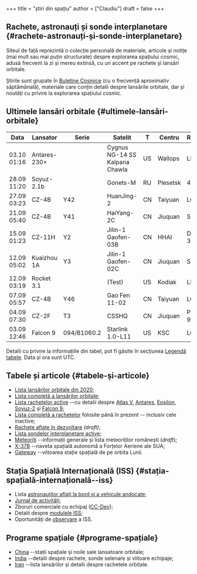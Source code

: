 +++
title = "știri din spațiu"
author = ["Claudiu"]
draft = false
+++

## Rachete, astronauți și sonde interplanetare {#rachete-astronauți-și-sonde-interplanetare}

Siteul de față reprezintă o colecție personală de materiale, articole și notițe (mai mult sau mai puțin structurate) despre explorarea spațiului cosmic, adusă frecvent la zi și mereu extinsă, cu un accent pe rachete și lansări orbitale.

Știrile sunt grupate în [Buletine Cosmice](/bul) (cu o frecvență aproximativ săptămânală), materiale care conțin detalii despre lansările orbitale, dar și noutăți cu privire la explorarea spațiului cosmic.


## Ultimele lansări orbitale {#ultimele-lansări-orbitale}

| Data        | Lansator     | Serie       | Satelit                        | T  | Centru   | Rampă    | R. | Bul            |
|-------------|--------------|-------------|--------------------------------|----|----------|----------|----|----------------|
| 03.10 01:16 | Antares-230+ |             | Cygnus NG-14 SS Kalpana Chawla | US | Wallops  | LP-0A    | S  | [91](/bul/091) |
| 28.09 11:20 | Soyuz-2.1b   |             | Gonets-M                       | RU | Plesetsk | 43/3     | S  | [90](/bul/090) |
| 27.09 03:23 | CZ-4B        | Y42         | HuanJing-2                     | CN | Taiyuan  | LC-9     | S  | [90](/bul/090) |
| 21.09 05:40 | CZ-4B        | Y41         | HaiYang-2C                     | CN | Jiuquan  | SLS-2    | S  | [89](/bul/089) |
| 15.09 01:23 | CZ-11H       | Y2          | Jilin-1 Gaofen-03B             | CN | HHAI     | Debo-3   | S  | [88](/bul/088) |
| 12.09 05:02 | Kuaizhou 1A  | Y3          | Jilin-1 Gaofen-02C             | CN | Jiuquan  | SLS-2    | F  | [88](/bul/088) |
| 12.09 03:19 | Rocket 3.1   |             | (Test)                         | US | Kodiak   | LP-3B    | F  | [88](/bul/088) |
| 07.09 05:57 | CZ-4B        | Y46         | Gao Fen 11-02                  | CN | Taiyuan  | LC9      | S  | [88](/bul/088) |
| 04.09 07:30 | CZ-2F        | T3          | CSSHQ                          | CN | Jiuquan  | Pad 921? | S  | [87](/bul/087) |
| 03.09 12:46 | Falcon 9     | 094/B1060.2 | Starlink 1.0-L11               | US | KSC      | LC39A    | S  | [87](/bul/087) |

Detalii cu privire la informațiile din tabel, pot fi găsite în secțiunea [Legendă tabele](/t/legenda_tabele). Data și ora sunt UTC.


## Tabele și articole {#tabele-și-articole}

-   [Lista lansărilor orbitale din 2020](/t/l2020);
-   [Lista completă a lansărilor orbitale](/t/lansari);
-   [Lista rachetelor active](/r/rachete_active) --cu detalii despre [Atlas V](/r/atlasv), [Antares](/r/antares), [Epsilon](/r/epsilon), [Soyuz-2](/r/soyuz-2) și [Falcon 9](/r/falcon9);
-   [Lista completă a rachetelor](/r/rachete) folosite până în prezent -- inclusiv cele inactive;
-   [Rachete aflate în dezvoltare](/r/viitor) _(draft)_;
-   [Lista sondelor interplanetare active](/m/sonde);
-   [Meteoriți](/m/meteoriti) --informații generale și lista meteoriților românești (_draft_);
-   [X-37B](/m/x37b) --naveta spațială autonomă a Forțelor Aeriene ale SUA;
-   [Gateway](/m/gateway) --viitoarea stație spațială de pe orbita Lunii.


## Stația Spațială Internațională (ISS) {#stația-spațială-internațională--iss}

-   Lista [astronauților aflați la bord și a vehicule andocate](/iss/iss/);
-   [Jurnal de activități](/iss/jurnal);
-   Zboruri comerciale cu echipaj ([CC-Dev](/iss/ccdev));
-   Detalii despre [modulele ISS](/iss/module);
-   Oportunități de [observare](https://www.heavens-above.com/PassSummary.aspx?satid=25544&lat=46.7712&lng=23.6236&loc=Cluj-Napoca&alt=0&tz=EET) a ISS.


## Programe spațiale {#programe-spațiale}

-   [China](/p/china) --stații spațiale și noile sale lansatoare orbitale;
-   [India](/p/india) --detalii despre rachete, sonde selenare și viitoare echipaje;
-   [Iran](/p/iran) --lista lansărilor și detalii despre rachetele orbitale.